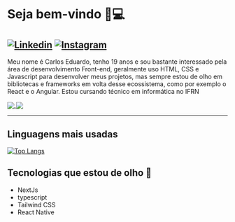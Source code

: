 # Seja bem-vindo 👋:computer:
[![Linkedin](https://img.shields.io/badge/-Linkedin-blue)](https://www.linkedin.com/in/carlos-eduardo-9908/)
[![Instagram](https://img.shields.io/badge/-Instagram-red)](https://www.instagram.com/carloseduardoff12/)
---
Meu nome é Carlos Eduardo, tenho 19 anos e sou bastante interessado pela área de desenvolvimento Front-end, geralmente uso HTML, CSS e Javascript para desenvolver meus projetos, mas sempre estou de olho em bibliotecas e frameworks em volta desse ecossistema, como por exemplo o React e o Angular. Estou cursando técnico em informática no IFRN

<a href="https://github.com/anuraghazra/github-readme-stats">
  <img align="center" src="https://github-readme-stats.vercel.app/api?username=carloseduardofdelima&theme=dracula" />
</a>
<a href="">
  <img align="center" src="https://vignette.wikia.nocookie.net/delta-rune/images/4/47/Ralsei_pelea.gif/revision/latest?cb=20190419212408&path-prefix=es" />
</a>

---

## Linguagens mais usadas
[![Top Langs](https://github-readme-stats.vercel.app/api/top-langs/?username=carloseduardofdelima&layout=compact&theme=dracula)](https://github.com/anuraghazra/github-readme-stats)

## Tecnologias que estou de olho :eyes:

- NextJs
- typescript
- Tailwind CSS
- React Native

